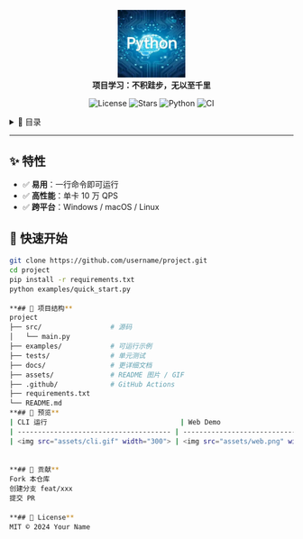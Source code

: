 <!-- 顶部居中 Logo + Slogan -->
<p align="center">
  <img src="assets/python.png" width="120">
  <br>
  <strong>项目学习：不积跬步，无以至千里</strong>
</p>

<!-- 徽章区：一行放 3~4 个，不要超宽 -->
<p align="center">
  <img src="https://img.shields.io/github/license/username/project" alt="License"/>
  <img src="https://img.shields.io/github/stars/username/project" alt="Stars"/>
  <img src="https://img.shields.io/badge/python-3.10-blue" alt="Python"/>
  <img src="https://github.com/username/project/workflows/CI/badge.svg" alt="CI"/>
</p>

<!-- 目录（自动生成，GitHub 会渲染） -->
<details>
  <summary>📙 目录</summary>

- [✨ 特性](#-特性)
- [🚀 快速开始](#-快速开始)
- [📂 项目结构](#-项目结构)
- [📸 预览](#-预览)
- [🤝 贡献](#-贡献)
- [📄 License](#-license)
</details>

---

## ✨ 特性
- ✅ **易用**：一行命令即可运行  
- ✅ **高性能**：单卡 10 万 QPS  
- ✅ **跨平台**：Windows / macOS / Linux

## 🚀 快速开始
```bash
git clone https://github.com/username/project.git
cd project
pip install -r requirements.txt
python examples/quick_start.py

**## 📂 项目结构**
project
├── src/                 # 源码
│   └── main.py
├── examples/            # 可运行示例
├── tests/               # 单元测试
├── docs/                # 更详细文档
├── assets/              # README 图片 / GIF
├── .github/             # GitHub Actions
├── requirements.txt
└── README.md
**## 📸 预览**
| CLI 运行                                 | Web Demo                               |
| -------------------------------------- | -------------------------------------- |
| <img src="assets/cli.gif" width="300"> | <img src="assets/web.png" width="300"> |


**## 🤝 贡献**
Fork 本仓库
创建分支 feat/xxx
提交 PR

**## 📄 License**
MIT © 2024 Your Name



